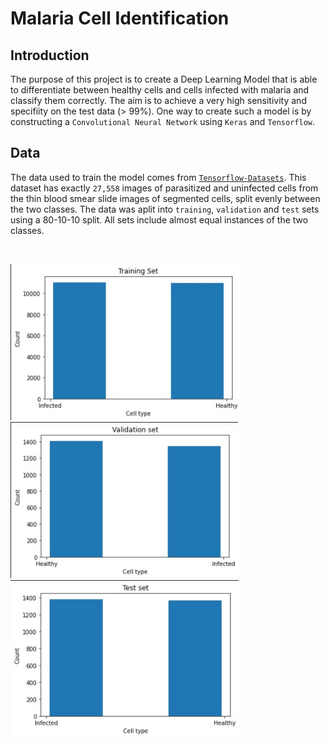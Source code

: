 # Malaria Cell Identification

## Introduction

The purpose of this project is to create a Deep Learning Model that is able to differentiate between healthy cells and cells infected with malaria and classify them correctly. The aim is to achieve a very high sensitivity and specifiity on the test data (> 99%). One way to create such a model is by constructing a `Convolutional Neural Network` using `Keras` and `Tensorflow`.

## Data

The data used to train the model comes from [`Tensorflow-Datasets`](https://www.tensorflow.org/datasets/catalog/malaria). This dataset has exactly `27,558` images of parasitized and uninfected cells from the thin blood smear slide images of segmented cells, split evenly between the two classes. The data was aplit into `training`, `validation` and `test` sets using a 80-10-10 split. All sets include almost equal instances of the two classes. 

<br/>

[<img src=images/training_counts_histogram.jpg height=250>](images/training_counts_histogram.jpg)
[<img src=images/validation_counts_histogram.jpg height=250>](images/validation_counts_histogram.jpg)
[<img src=images/test_counts_histogram.jpg height=250>](images/test_counts_histogram.jpg)

<br/>
